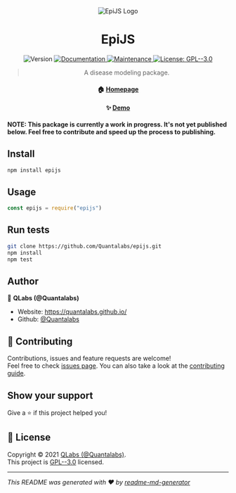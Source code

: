 <div align="center"><img src="https://dev-to-uploads.s3.amazonaws.com/uploads/articles/meve5c0a4lky6b6veif9.png" alt="EpiJS Logo"></div>
<h1 align="center">EpiJS</h1>
<p align="center">
  <img alt="Version" src="https://img.shields.io/badge/version-1.0.0-blue.svg?cacheSeconds=2592000" />
  <a href="https://github.com/Quantalabs/epijs#readme" target="_blank">
    <img alt="Documentation" src="https://img.shields.io/badge/documentation-yes-brightgreen.svg" />
  </a>
  <a href="https://github.com/Quantalabs/epijs/graphs/commit-activity" target="_blank">
    <img alt="Maintenance" src="https://img.shields.io/badge/Maintained%3F-yes-green.svg" />
  </a>
  <a href="https://github.com/Quantalabs/epijs/blob/master/LICENSE" target="_blank">
    <img alt="License: GPL--3.0" src="https://img.shields.io/github/license/Quantalabs/epijs" />
  </a>
  <blockquote align="center">
  <p>A disease modeling package.</p>
  </blockquote>
  <h4 id="-homepage-https-github-com-quantalabs-epijs-readme-" align="center">🏠 <a href="https://github.com/Quantalabs/epijs#readme">Homepage</a></h4>
  <h4 id="-demo-https-npm-runkit-com-epijs-" align="center">✨ <a href="https://npm.runkit.com/epijs">Demo</a></h4>
</p>

#### NOTE: This package is currently a work in progress. It's not yet published below. Feel free to contribute and speed up the process to publishing.

## Install

```sh
npm install epijs
```

## Usage

```js
const epijs = require("epijs")
```

## Run tests

```sh
git clone https://github.com/Quantalabs/epijs.git 
npm install
npm test
```

## Author

👤 **QLabs (@Quantalabs)**

* Website: https://quantalabs.github.io/
* Github: [@Quantalabs](https://github.com/Quantalabs)

## 🤝 Contributing

Contributions, issues and feature requests are welcome!<br />Feel free to check [issues page](https://github.com/Quantalabs/epijs/issues). You can also take a look at the [contributing guide](https://github.com/Quantalabs/epijs/blob/master/CONTRIBUTING.md).

## Show your support

Give a ⭐️ if this project helped you!

## 📝 License

Copyright © 2021 [QLabs (@Quantalabs)](https://github.com/Quantalabs).<br />
This project is [GPL--3.0](https://github.com/Quantalabs/epijs/blob/master/LICENSE) licensed.

***
_This README was generated with ❤️ by [readme-md-generator](https://github.com/kefranabg/readme-md-generator)_
